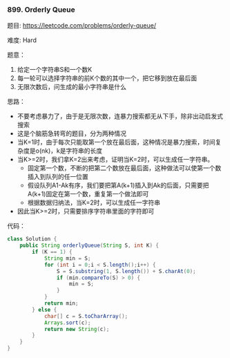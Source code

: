 ### 899. Orderly Queue



题目:
https://leetcode.com/problems/orderly-queue/

难度:
Hard

题意：

1. 给定一个字符串S和一个数K
2. 每一轮可以选择字符串的前K个数的其中一个，把它移到放在最后面
3. 无限次数后，问生成的最小字符串是什么

思路：

- 不要考虑暴力了，由于是无限次数，连暴力搜索都无从下手，除非出动启发式搜索
- 这是个脑筋急转弯的题目，分为两种情况
- 当K=1时，由于每次只能取第一个放在最后面，这种情况是暴力搜索，时间复杂度是o(nk)，k是字符串的长度
- 当K>=2时，我们拿K=2出来考虑，证明当K=2时，可以生成任一字符串。
  - 固定第一个数，不断的把第二个数放在最后面，这种做法可以使第一个数插入到队列的任一位置
  - 假设队列A1-Ak有序，我们要把第A(k+1)插入到Ak的后面，只需要把A(k+1)固定在第一个数，重复第一个做法即可
  - 根据数据归纳法，当K=2时，可以生成任一字符串
- 因此当K>=2时，只需要排序字符串里面的字符即可

代码：

```java
class Solution {
    public String orderlyQueue(String S, int K) {
        if (K == 1) {
            String min = S;
            for (int i = 0;i < S.length();i++) {
                S = S.substring(1, S.length()) + S.charAt(0);
                if (min.compareTo(S) > 0) {
                    min = S;
                }
            }
            return min;
        } else {
            char[] c = S.toCharArray();
            Arrays.sort(c);
            return new String(c);
        }
    }
}
```

